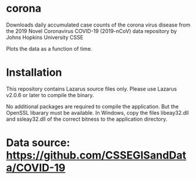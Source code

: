 # corona
Downloads daily accumulated case counts of the corona virus disease from the 2019 Novel Coronavirus COVID-19 (2019-nCoV) data repository by Johns Hopkins University CSSE

Plots the data as a function of time.

# Installation
This repository contains Lazarus source files only. Please use Lazarus v2.0.6 or
later to compile the binary.

No additional packages are required to compile the application. But the OpenSSL libarary must be available. In Windows, copy the files libeay32.dll and ssleay32.dll of the correct bitness to the application directory.

# Data source: https://github.com/CSSEGISandData/COVID-19